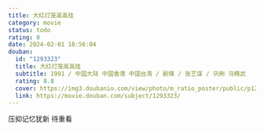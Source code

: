 ```yaml
---
title: 大红灯笼高高挂
category: movie
status: todo
rating: 0
date: 2024-02-01 18:56:04
douban:
  id: "1293323"
  title: 大红灯笼高高挂
  subtitle: 1991 / 中国大陆 中国香港 中国台湾 / 剧情 / 张艺谋 / 巩俐 马精武
  rating: 8.8
  cover: https://img3.doubanio.com/view/photo/m_ratio_poster/public/p1254404823.jpg
  link: https://movie.douban.com/subject/1293323/
---
```


压抑记忆犹新 待重看